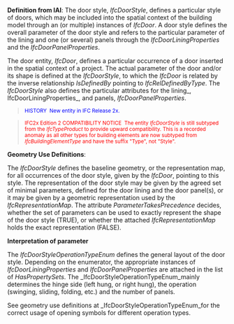 ﻿**Definition
from IAI**: The door style, _IfcDoorStyle_, defines a particular style of doors, which may be included into the spatial context of the building model through an (or multiple) instances of _IfcDoor_. A door style defines the overall parameter of the door style and refers to the particular parameter of the lining and one (or several) panels through the _IfcDoorLiningProperties_ and the _IfcDoorPanelProperties_.

The door entity, _IfcDoor_, defines a particular occurrence of a door inserted in the spatial context of a project. The actual parameter of the door and/or its shape is defined at the _IfcDoorStyle_, to which the _IfcDoor_ is related by the inverse relationship _IsDefinedBy_ pointing to _IfcRelDefinedByType_. The _IfcDoorStyle_ also defines the particular attributes for the lining_,
IfcDoorLiningProperties_, and panels, _IfcDoorPanelProperties_.

> <small><font color="#0000ff">HISTORY&nbsp;
New entity
in IFC Release 2x.</font></small>

> <small><font color="#ff0000">IFC2x
Edition 2
COMPATIBILITY NOTICE&nbsp; The entity <i>IfcDoorStyle</i>
is still subtyped from the <i>IfcTypeProduct</i>
to provide upward compatibility. This is a recorded anomaly as all
other types for building elements are now subtyped from <i>IfcBuildingElementType</i>
and have the suffix "Type", not "Style".</font>
  </small>

****Geometry
Use Definitions****:

The _IfcDoorStyle_ defines the baseline geometry, or the representation map, for all occurrences of the door style, given by the _IfcDoor_, pointing to this style. The representation of the door style may be given by the agreed set of minimal parameters, defined for the door lining and the door panel(s), or it may be given by a geometric representation used by the _IfcRepresentationMap_. The attribute _ParameterTakesPrecedence_ decides, whether the set of parameters can be used to exactly represent the shape of the door style (TRUE), or whether the attached _IfcRepresentationMap_ holds the exact representation (FALSE).

**Interpretation
of parameter**

The _IfcDoorStyleOperationTypeEnum_ defines the general layout of the door style. Depending on the enumerator, the appropriate instances of _IfcDoorLiningProperties_ and _IfcDoorPanelProperties_ are attached in the list of _HasPropertySets_. The _IfcDoorStyleOperationTypeEnum_mainly determines the hinge side (left hung, or right hung), the operation (swinging, sliding, folding, etc.)&nbsp;and the number of panels.

See geometry use definitions at _IfcDoorStyleOperationTypeEnum_for the correct usage of opening symbols for different operation types.
